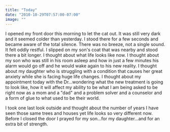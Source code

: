 ```yaml
---
title: "Today"
date: "2010-10-29T07:57:00-07:00"
image: ""
---
```


I opened my front door this morning to let the cat out. It was still very dark and it seemed colder than yesterday. I stood there for a few seconds and became aware of the total silence. There was no breeze, not a single sound. It felt oddly restful. I slipped on my son's coat that was nearby and stood there a bit longer. I thought about what life looks like now. I thought about my son who was still in his room asleep and how in just a few minutes his alarm would go off and he would wake again to his new reality. I thought about my daughter who is struggling with a condition that causes her great anxiety while she is facing huge life changes.
I thought about my appointment today with the Dr...wondering what the new treatment is going to look like, how it will affect my ability to be what I am being asked to be right now as a mom and a "dad" and a problem solver and a counselor and a form of glue to what used to be their world.

I took one last look outside and thought about the number of years I have seen those same trees and houses yet life looks so very different now. Before I closed the door I prayed for my son...for my daughter...and for an extra bit of strength.